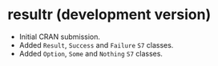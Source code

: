 # resultr (development version)

* Initial CRAN submission.
* Added `Result`, `Success` and `Failure` `S7` classes.
* Added `Option`, `Some` and `Nothing` `S7` classes.
